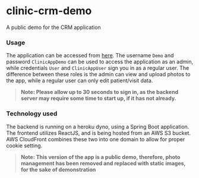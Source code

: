 # clinic-crm-demo
A public demo for the CRM application

### Usage
The application can be accessed from [here](https://d15ju2xcsjey0j.cloudfront.net/).
The username `Demo` and password `ClinicAppDemo` can be used to access the application as an admin, while credentials `User` and `ClinicAppUser` sign you in as a regular user. The difference between these roles is the admin can view and upload photos to the app, while a regular user can only edit patient/visit data. 
> **Note: Please allow up to 30 seconds to sign in, as the backend server may require some time to start up, if it has not already.** 

### Technology used
The backend is running on a heroku dyno, using a Spring Boot application. The frontend utilizes ReactJS, and is being hosted from an AWS S3 bucket. AWS CloudFront combines these two into one domain to allow for proper cookie setting. 

> **Note: This version of the app is a public demo, therefore, photo management has been removed and replaced with static images, for the sake of demonstration**
